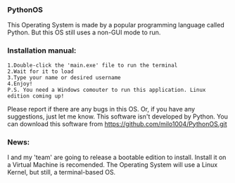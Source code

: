 ### PythonOS
This Operating System is made by a popular programming language called Python.
But this OS still uses a non-GUI mode to run.
 
### Installation manual:
    1.Double-click the 'main.exe' file to run the terminal
    2.Wait for it to load
    3.Type your name or desired username
    4.Enjoy!
    P.S. You need a Windows comouter to run this application. Linux edition coming up!
Please report if there are any bugs in this OS. Or, if you have any suggestions, just let me know.
This software isn't developed by Python.
You can download this software from https://github.com/milo1004/PythonOS.git

### News:
  I and my 'team' are going to release a bootable edition to install.
  Install it on a Virtual Machine is recomended. The Operating System will use a Linux Kernel, but   still, a terminal-based OS.
